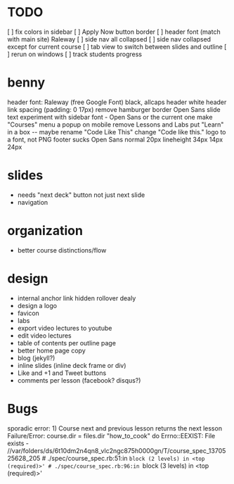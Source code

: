 # TODO

[ ] fix colors in sidebar
[ ] Apply Now button border
[ ] header font (match with main site) Raleway
[ ] side nav all collapsed
[ ] side nav collapsed except for current course
[ ] tab view to switch between slides and outline
[ ] rerun on windows
[ ] track students progress

# benny

header font: Raleway (free Google Font) black, allcaps
header white 
header link spacing (padding: 0 17px)
remove hamburger border
Open Sans slide text
experiment with sidebar font - Open Sans or the current one
make "Courses" menu a popup on mobile
remove Lessons and Labs
put "Learn" in a box -- maybe rename "Code Like This"
change "Code like this." logo to a font, not PNG
footer sucks
Open Sans normal 20px lineheight 34px
  14px 24px 

# slides

* needs "next deck" button not just next slide
* navigation

# organization

* better course distinctions/flow

# design

* internal anchor link hidden rollover dealy
* design a logo
* favicon
* labs
* export video lectures to youtube
* edit video lectures
* table of contents per outline page
* better home page copy
* blog (jekyll?)
* inline slides (inline deck frame or div)
* Like and +1 and Tweet buttons
* comments per lesson (facebook? disqus?)

# Bugs

sporadic error:
        1) Course next and previous lesson returns the next lesson
           Failure/Error: course.dir = files.dir "how_to_cook" do
           Errno::EEXIST:
             File exists - //var/folders/ds/6t10dm2n4qn8_vlc2ngc875h0000gn/T/course_spec_1370525628_205
           # ./spec/course_spec.rb:51:in `block (2 levels) in <top (required)>'
           # ./spec/course_spec.rb:96:in `block (3 levels) in <top (required)>'
